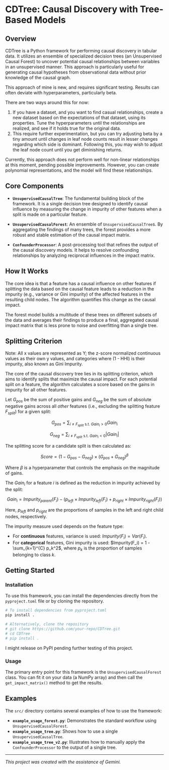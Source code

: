 # CDTree: Causal Discovery with Tree-Based Models

## Overview

CDTree is a Python framework for performing causal discovery in tabular data. It utilizes an ensemble of specialized decision trees (an Unsupervised Causal Forest) to uncover potential causal relationships between variables in an unsupervised manner. This approach is particularly useful for generating causal hypotheses from observational data without prior knowledge of the causal graph.

This approach of mine is new, and requires significant testing. Results can often deviate with hyperparameters, particularly beta.

There are two ways around this for now:
1. If you have a dataset, and you want to find casual relationships, create a new dataset based on the expectations of that dataset, using its properties. Tune the hyperparameters until the relationships are realized, and see if it holds true for the original data.
2. This require further experimentation, but you can try adjusting beta by a tiny amount until changes in leaf node counts result in lesser changes regarding which side is dominant. Following this, you may wish to adjust the leaf node count until you get diminishing returns.

Currently, this approach does not perform well for non-linear relationships at this moment, pending possible improvements. However, you can create polynomial representations, and the model will find these relationships.

## Core Components

- **`UnsupervisedCausalTree`**: The fundamental building block of the framework. It is a single decision tree designed to identify causal influence by measuring the change in impurity of other features when a split is made on a particular feature.

- **`UnsupervisedCausalForest`**: An ensemble of `UnsupervisedCausalTree`s. By aggregating the findings of many trees, the forest provides a more robust and stable estimation of the causal impact matrix.

- **`ConfounderProcessor`**: A post-processing tool that refines the output of the causal discovery models. It helps to resolve confounding relationships by analyzing reciprocal influences in the impact matrix.

## How It Works

The core idea is that a feature has a causal influence on other features if splitting the data based on the causal feature leads to a reduction in the impurity (e.g., variance or Gini impurity) of the affected features in the resulting child nodes. The algorithm quantifies this change as the causal impact.

The forest model builds a multitude of these trees on different subsets of the data and averages their findings to produce a final, aggregated causal impact matrix that is less prone to noise and overfitting than a single tree.

## Splitting Criterion

Note: All x values are represented as Y; the z-score normalized continuous values as their own y values, and categories where (1 - HHI) is their impurity, also known as Gini Impurity.

The core of the causal discovery tree lies in its splitting criterion, which aims to identify splits that maximize the causal impact. For each potential split on a feature, the algorithm calculates a score based on the gains in impurity for all other features.

Let $G_{pos}$ be the sum of positive gains and $G_{neg}$ be the sum of absolute negative gains across all *other* features (i.e., excluding the splitting feature $F_{split}$) for a given split:

$$
G_{pos} = \sum_{i \neq F_{split} \text{ s.t. } Gain_i > 0} Gain_i
$$

$$
G_{neg} = \sum_{i \neq F_{split} \text{ s.t. } Gain_i < 0} |Gain_i|
$$

The splitting score for a candidate split is then calculated as:

$$
Score = (1 - G_{pos} - G_{neg}) \times (G_{pos} + G_{neg})^{\beta}
$$

Where $\beta$ is a hyperparameter that controls the emphasis on the magnitude of gains.

The $Gain_i$ for a feature $i$ is defined as the reduction in impurity achieved by the split:

$$
Gain_i = Impurity_{parent}(F_i) - \left( p_{left} \times Impurity_{left}(F_i) + p_{right} \times Impurity_{right}(F_i) \right)
$$

Here, $p_{left}$ and $p_{right}$ are the proportions of samples in the left and right child nodes, respectively.

The impurity measure used depends on the feature type:
- For **continuous** features, variance is used: $Impurity(F_i) = Var(F_i)$.
- For **categorical** features, Gini impurity is used: $Impurity(F_i) = 1 - \sum_{k=1}^{C} p_k^2$, where $p_k$ is the proportion of samples belonging to class $k$.

## Getting Started

### Installation

To use this framework, you can install the dependencies directly from the `pyproject.toml` file or by cloning the repository.

```bash
# To install dependencies from pyproject.toml
pip install .

# Alternatively, clone the repository
# git clone https://github.com/your-repo/CDTree.git
# cd CDTree
# pip install .
```

I might release on PyPI pending further testing of this project.

### Usage

The primary entry point for this framework is the `UnsupervisedCausalForest` class. You can fit it on your data (a NumPy array) and then call the `get_impact_matrix()` method to get the results.

## Examples

The `src/` directory contains several examples of how to use the framework:

- **`example_usage_forest.py`**: Demonstrates the standard workflow using `UnsupervisedCausalForest`.
- **`example_usage_tree.py`**: Shows how to use a single `UnsupervisedCausalTree`.
- **`example_usage_tree_v2.py`**: Illustrates how to manually apply the `ConfounderProcessor` to the output of a single tree.

---

*This project was created with the assistance of Gemini.*
